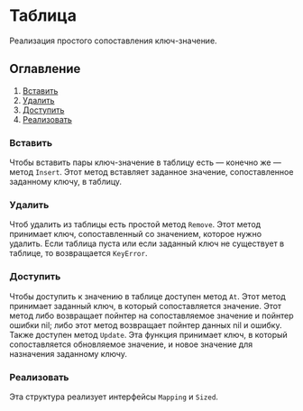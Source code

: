 # Таблица
Реализация простого сопоставления ключ-значение.

## Оглавление
1. [Вставить](#вставить)
2. [Удалить](#удалить)
3. [Доступить](#доступить)
4. [Реализовать](#реализовать)

### Вставить
Чтобы вставить пары ключ-значение в таблицу есть &mdash; конечно же &mdash; метод `Insert`. Этот метод вставляет заданное значение, сопоставленное заданному ключу, в таблицу.

### Удалить
Чтоб удалить из таблицы есть простой метод `Remove`. Этот метод принимает ключ, сопоставленный со значением, которое нужно удалить. Если таблица пуста или если заданный ключ не существует в таблице, то возвращается `KeyError`.

### Доступить
Чтобы доступить к значению в таблице доступен метод `At`. Этот метод принимает заданный ключ, в который сопоставляется значение. Этот метод либо возвращает пойнтер на сопоставляемое значение и пойнтер ошибки nil; либо этот метод возвращает пойнтер данных nil и ошибку. Также доступен метод `Update`. Эта функция принимает ключ, в который сопоставляется обновляемое значение, и новое значение для назначения заданному ключу.

### Реализовать
Эта структура реализует интерфейсы `Mapping` и `Sized`.